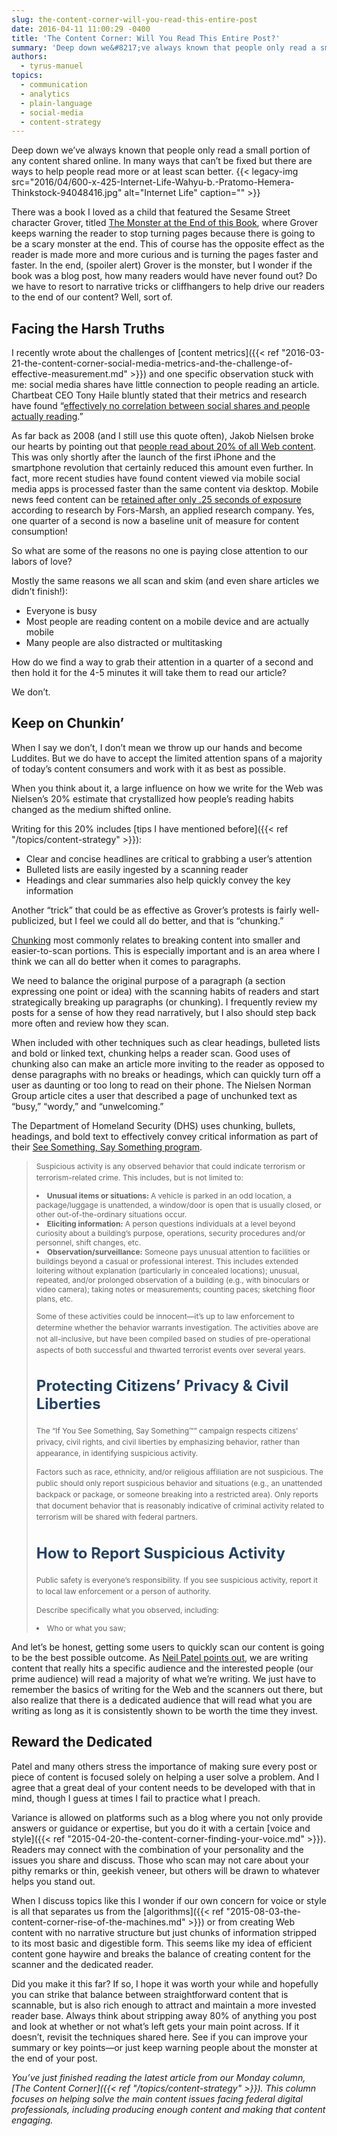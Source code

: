 ```yaml
---
slug: the-content-corner-will-you-read-this-entire-post
date: 2016-04-11 11:00:29 -0400
title: 'The Content Corner: Will You Read This Entire Post?'
summary: 'Deep down we&#8217;ve always known that people only read a small portion of any content shared online. In many ways that can&#8217;t be fixed but there are ways to help people read more or at least scan better. There was a book I loved as a child that featured the Sesame Street character Grover, titled'
authors:
  - tyrus-manuel
topics:
  - communication
  - analytics
  - plain-language
  - social-media
  - content-strategy
---
```


Deep down we&#8217;ve always known that people only read a small portion of any content shared online. In many ways that can&#8217;t be fixed but there are ways to help people read more or at least scan better. {{< legacy-img src="2016/04/600-x-425-Internet-Life-Wahyu-b.-Pratomo-Hemera-Thinkstock-94048416.jpg" alt="Internet Life" caption="" >}}

There was a book I loved as a child that featured the Sesame Street character Grover, titled [The Monster at the End of this Book](http://smollin.com/michael/tmonstr/mon001.html), where Grover keeps warning the reader to stop turning pages because there is going to be a scary monster at the end. This of course has the opposite effect as the reader is made more and more curious and is turning the pages faster and faster. In the end, (spoiler alert) Grover is the monster, but I wonder if the book was a blog post, how many readers would have never found out? Do we have to resort to narrative tricks or cliffhangers to help drive our readers to the end of our content? Well, sort of.

## Facing the Harsh Truths

I recently wrote about the challenges of [content metrics]({{< ref "2016-03-21-the-content-corner-social-media-metrics-and-the-challenge-of-effective-measurement.md" >}}) and one specific observation stuck with me: social media shares have little connection to people reading an article. Chartbeat CEO Tony Haile bluntly stated that their metrics and research have found “[effectively no correlation between social shares and people actually reading](http://www.theverge.com/2014/2/14/5411934/youre-not-going-to-read-this).”

As far back as 2008 (and I still use this quote often), Jakob Nielsen broke our hearts by pointing out that [people read about 20% of all Web content](https://www.nngroup.com/articles/how-little-do-users-read/). This was only shortly after the launch of the first iPhone and the smartphone revolution that certainly reduced this amount even further. In fact, more recent studies have found content viewed via mobile social media apps is processed faster than the same content via desktop. Mobile news feed content can be [retained after only .25 seconds of exposure](http://adage.com/article/digitalnext/facebook-twitter-mobile-content-consumed-differently/302397/) according to research by Fors-Marsh, an applied research company. Yes, one quarter of a second is now a baseline unit of measure for content consumption!

So what are some of the reasons no one is paying close attention to our labors of love?

Mostly the same reasons we all scan and skim (and even share articles we didn’t finish!):

  * Everyone is busy
  * Most people are reading content on a mobile device and are actually mobile
  * Many people are also distracted or multitasking

How do we find a way to grab their attention in a quarter of a second and then hold it for the 4-5 minutes it will take them to read our article?

We don’t.

## Keep on Chunkin’

When I say we don’t, I don’t mean we throw up our hands and become Luddites. But we do have to accept the limited attention spans of a majority of today’s content consumers and work with it as best as possible.

When you think about it, a large influence on how we write for the Web was Nielsen’s 20% estimate that crystallized how people’s reading habits changed as the medium shifted online.

Writing for this 20% includes [tips I have mentioned before]({{< ref "/topics/content-strategy" >}}):

  * Clear and concise headlines are critical to grabbing a user’s attention
  * Bulleted lists are easily ingested by a scanning reader
  * Headings and clear summaries also help quickly convey the key information

Another “trick” that could be as effective as Grover’s protests is fairly well-publicized, but I feel we could all do better, and that is “chunking.”

[Chunking](https://www.nngroup.com/articles/chunking/) most commonly relates to breaking content into smaller and easier-to-scan portions. This is especially important and is an area where I think we can all do better when it comes to paragraphs.

We need to balance the original purpose of a paragraph (a section expressing one point or idea) with the scanning habits of readers and start strategically breaking up paragraphs (or chunking). I frequently review my posts for a sense of how they read narratively, but I also should step back more often and review how they scan.

When included with other techniques such as clear headings, bulleted lists and bold or linked text, chunking helps a reader scan. Good uses of chunking also can make an article more inviting to the reader as opposed to dense paragraphs with no breaks or headings, which can quickly turn off a user as daunting or too long to read on their phone. The Nielsen Norman Group article cites a user that described a page of unchunked text as “busy,” “wordy,” and “unwelcoming.”

The Department of Homeland Security (DHS) uses chunking, bullets, headings, and bold text to effectively convey critical information as part of their [See Something, Say Something program](https://www.dhs.gov/see-something-say-something/what-suspicious-activity).

> <p style="font-size: 12px;line-height: 18px">
>   Suspicious activity is any observed behavior that could indicate terrorism or terrorism-related crime. This includes, but is not limited to:
> </p>
>
> <li style="font-size: 12px">
>   <strong>Unusual items or situations: </strong>A vehicle is parked in an odd location, a package/luggage is unattended, a window/door is open that is usually closed, or other out-of-the-ordinary situations occur.
> </li>
> <li style="font-size: 12px">
>   <strong>Eliciting information:</strong> A person questions individuals at a level beyond curiosity about a building’s purpose, operations, security procedures and/or personnel, shift changes, etc.
> </li>
> <li style="font-size: 12px">
>   <strong>Observation/surveillance:</strong> Someone pays unusual attention to facilities or buildings beyond a casual or professional interest. This includes extended loitering without explanation (particularly in concealed locations); unusual, repeated, and/or prolonged observation of a building (e.g., with binoculars or video camera); taking notes or measurements; counting paces; sketching floor plans, etc.
> </li>
>
> <p style="font-size: 12px;line-height: 18px">
>   Some of these activities could be innocent—it&#8217;s up to law enforcement to determine whether the behavior warrants investigation. The activities above are not all-inclusive, but have been compiled based on studies of pre-operational aspects of both successful and thwarted terrorist events over several years.
> </p>
>
> <h2 style="font-size: 24px;color: #264363">
>   Protecting Citizens&#8217; Privacy & Civil Liberties
> </h2>
>
> <p style="font-size: 12px;line-height: 18px">
>   The &#8220;If You See Something, Say Something™&#8221; campaign respects citizens&#8217; privacy, civil rights, and civil liberties by emphasizing behavior, rather than appearance, in identifying suspicious activity.
> </p>
>
> <p style="font-size: 12px;line-height: 18px">
>   Factors such as race, ethnicity, and/or religious affiliation are not suspicious. The public should only report suspicious behavior and situations (e.g., an unattended backpack or package, or someone breaking into a restricted area). Only reports that document behavior that is reasonably indicative of criminal activity related to terrorism will be shared with federal partners.
> </p>
>
> <h2 style="font-size: 24px;color: #264363">
>   How to Report Suspicious Activity
> </h2>
>
> <p style="font-size: 12px;line-height: 18px">
>   Public safety is everyone&#8217;s responsibility. If you see suspicious activity, report it to local law enforcement or a person of authority.
> </p>
>
> <p style="font-size: 12px;line-height: 18px">
>   Describe specifically what you observed, including:
> </p>
>
> <li style="font-size: 12px">
>   Who or what you saw;
> </li>

And let’s be honest, getting some users to quickly scan our content is going to be the best possible outcome. As [Neil Patel points out](http://contentmarketinginstitute.com/2016/01/visitors-read-article/), we are writing content that really hits a specific audience and the interested people (our prime audience) will read a majority of what we’re writing. We just have to remember the basics of writing for the Web and the scanners out there, but also realize that there is a dedicated audience that will read what you are writing as long as it is consistently shown to be worth the time they invest.

## Reward the Dedicated

Patel and many others stress the importance of making sure every post or piece of content is focused solely on helping a user solve a problem. And I agree that a great deal of your content needs to be developed with that in mind, though I guess at times I fail to practice what I preach.

Variance is allowed on platforms such as a blog where you not only provide answers or guidance or expertise, but you do it with a certain [voice and style]({{< ref "2015-04-20-the-content-corner-finding-your-voice.md" >}}). Readers may connect with the combination of your personality and the issues you share and discuss. Those who scan may not care about your pithy remarks or thin, geekish veneer, but others will be drawn to whatever helps you stand out.

When I discuss topics like this I wonder if our own concern for voice or style is all that separates us from the [algorithms]({{< ref "2015-08-03-the-content-corner-rise-of-the-machines.md" >}}) or from creating Web content with no narrative structure but just chunks of information stripped to its most basic and digestible form. This seems like my idea of efficient content gone haywire and breaks the balance of creating content for the scanner and the dedicated reader.

Did you make it this far? If so, I hope it was worth your while and hopefully you can strike that balance between straightforward content that is scannable, but is also rich enough to attract and maintain a more invested reader base. Always think about stripping away 80% of anything you post and look at whether or not what’s left gets your main point across. If it doesn’t, revisit the techniques shared here. See if you can improve your summary or key points—or just keep warning people about the monster at the end of your post.

_You’ve just finished reading the latest article from our Monday column, [The Content Corner]({{< ref "/topics/content-strategy" >}}). This column focuses on helping solve the main content issues facing federal digital professionals, including producing enough content and making that content engaging._
